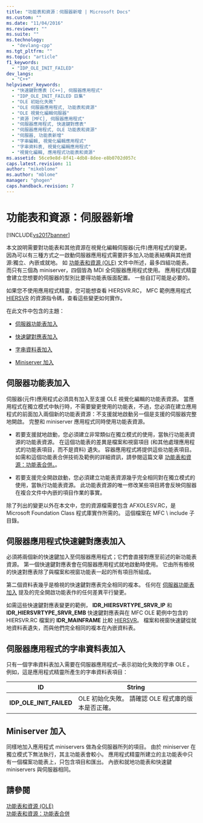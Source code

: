 ```yaml
---
title: "功能表和資源：伺服器新增 | Microsoft Docs"
ms.custom: ""
ms.date: "11/04/2016"
ms.reviewer: ""
ms.suite: ""
ms.technology: 
  - "devlang-cpp"
ms.tgt_pltfrm: ""
ms.topic: "article"
f1_keywords: 
  - "IDP_OLE_INIT_FAILED"
dev_langs: 
  - "C++"
helpviewer_keywords: 
  - "快速鍵對應表 [C++], 伺服器應用程式"
  - "IDP_OLE_INIT_FAILED 巨集"
  - "OLE 初始化失敗"
  - "OLE 伺服器應用程式, 功能表和資源"
  - "OLE 視覺化編輯伺服器"
  - "資源 [MFC], 伺服器應用程式"
  - "伺服器應用程式, 快速鍵對應表"
  - "伺服器應用程式, OLE 功能表和資源"
  - "伺服器, 功能表新增"
  - "字串編輯, 視覺化編輯應用程式"
  - "字串資料表, 視覺化編輯應用程式"
  - "視覺化編輯, 應用程式功能表和資源"
ms.assetid: 56ce9e8d-8f41-4db8-8dee-e8b0702d057c
caps.latest.revision: 11
author: "mikeblome"
ms.author: "mblome"
manager: "ghogen"
caps.handback.revision: 7
---
```

# 功能表和資源：伺服器新增
[!INCLUDE[vs2017banner](../assembler/inline/includes/vs2017banner.md)]

本文說明需要對功能表和其他資源在視覺化編輯伺服器\(元件\)應用程式的變更。  因為可以有三種方式之一啟動伺服器應用程式需要許多加入功能表結構與其他資源:獨立、內嵌或就地。  如 [功能表和資源 \(OLE\)](../mfc/menus-and-resources-ole.md) 文件中所述，最多四組功能表。  而只有三個為 miniserver，四個皆為 MDI 全伺服器應用程式使用。  應用程式精靈會建立您想要的伺服器的型別比要得功能表版面配置。  一些自訂可能是必要的。  
  
 如果您不使用應用程式精靈，您可能想查看 HIERSVR.RC， MFC 範例應用程式 [HIERSVR](../top/visual-cpp-samples.md) 的資源指令碼，查看這些變更如何實作。  
  
 在此文件中包含的主題：  
  
-   [伺服器功能表加入](#_core_server_menu_additions)  
  
-   [快速鍵對應表加入](#_core_server_application_accelerator_table_additions)  
  
-   [字串資料表加入](../mfc/menus-and-resources-container-additions.md)  
  
-   [Miniserver 加入](#_core_mini.2d.server_additions)  
  
##  <a name="_core_server_menu_additions"></a> 伺服器功能表加入  
 伺服器\(元件\)應用程式必須具有加入至支援 OLE 視覺化編輯的功能表資源。  當應用程式在獨立模式中執行時，不需要變更使用的功能表，不過，您必須在建立應用程式的前面加入兩個新的功能表資源：不支援就地啟動另一個是支援的伺服器完整地開啟。  完整和 miniserver 應用程式同時使用功能表資源。  
  
-   若要支援就地啟動，您必須建立非常類似在獨立模式的使用，當執行功能表資源的功能表資源。  在這個功能表的差異是檔案和視窗項目 \(和其他處理應用程式的功能表項目，而不是資料\) 遺失。  容器應用程式將提供這些功能表項目。  如需和這個功能表合併技術及範例的詳細資訊，請參閱這篇文章 [功能表和資源：功能表合併。](../mfc/menus-and-resources-menu-merging.md)。  
  
-   若要支援完全開啟啟動，您必須建立功能表資源幾乎完全相同對在獨立模式的使用，當執行功能表資源。  此功能表資源的唯一修改某些項目將會反映伺服器在複合文件中內嵌的項目作業的事實。  
  
 除了列出的變更以外在本文中，您的資源檔需要包含 AFXOLESV.RC，是 Microsoft Foundation Class 程式庫實作所需的。  這個檔案在 MFC \\ include 子目錄。  
  
##  <a name="_core_server_application_accelerator_table_additions"></a> 伺服器應用程式快速鍵對應表加入  
 必須將兩個新的快速鍵加入至伺服器應用程式；它們會直接對應至前述的新功能表資源。  第一個快速鍵對應表會在伺服器應用程式就地啟動時使用。  它由所有檢視的快速對應表除了與檔案和視窗功能表一起的所有項目所組成。  
  
 第二個資料表幾乎是檢視的快速鍵對應表完全相同的複本。  任何在 [伺服器功能表加入](#_core_server_menu_additions) 提及的完全開啟功能表作的任何差異平行變更。  
  
 如需這些快速鍵對應表變更的範例， **IDR\_HIERSVRTYPE\_SRVR\_IP** 和 **IDR\_HIERSVRTYPE\_SRVR\_EMB** 快速鍵對應表與在 MFC OLE 範例中包含的 HIERSVR.RC 檔案的 **IDR\_MAINFRAME** 比較 [HIERSVR](../top/visual-cpp-samples.md)。  檔案和視窗快速鍵從就地資料表遺失，而與他們完全相同的複本在內嵌資料表。  
  
##  <a name="_core_string_table_additions_for_server_applications"></a> 伺服器應用程式的字串資料表加入  
 只有一個字串資料表加入需要在伺服器應用程式─表示初始化失敗的字串 OLE 。  例如，這是應用程式精靈所產生的字串資料表項目：  
  
|ID|String|  
|--------|------------|  
|**IDP\_OLE\_INIT\_FAILED**|OLE 初始化失敗。  請確認 OLE 程式庫的版本是否正確。|  
  
##  <a name="_core_mini.2d.server_additions"></a> Miniserver 加入  
 同樣地加入應用程式 miniservers 做為全伺服器所列的項目。  由於 miniserver 在獨立模式下無法執行，其主功能表會較小。  應用程式精靈所建立的主功能表中只有一個檔案功能表上，只包含項目和匯出。  內嵌和就地功能表和快速鍵 miniservers 與伺服器相同。  
  
## 請參閱  
 [功能表和資源 \(OLE\)](../mfc/menus-and-resources-ole.md)   
 [功能表和資源：功能表合併](../mfc/menus-and-resources-menu-merging.md)